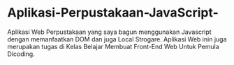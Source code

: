 # Aplikasi-Perpustakaan-JavaScript-
Aplikasi Web Perpustakaan yang saya bagun menggunakan Javascript dengan memanfaatkan DOM dan juga Local Strogare. Aplikasi Web inin juga merupakan tugas di Kelas Belajar Membuat Front-End Web Untuk Pemula Dicoding.
